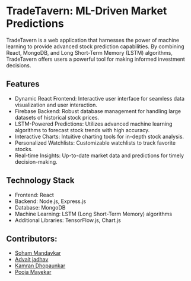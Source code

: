 # TradeTavern: ML-Driven Market Predictions

TradeTavern is a web application that harnesses the power of machine learning to provide advanced stock prediction capabilities. By combining React, MongoDB, and Long Short-Term Memory (LSTM) algorithms, TradeTavern offers users a powerful tool for making informed investment decisions.

## Features

-   Dynamic React Frontend: Interactive user interface for seamless data visualization and user interaction.
-   Firebase Backend: Robust database management for handling large datasets of historical stock prices.
-   LSTM-Powered Predictions: Utilizes advanced machine learning algorithms to forecast stock trends with high accuracy.
-   Interactive Charts: Intuitive charting tools for in-depth stock analysis.
-   Personalized Watchlists: Customizable watchlists to track favorite stocks.
-   Real-time Insights: Up-to-date market data and predictions for timely decision-making.

## Technology Stack

-   Frontend: React
-   Backend: Node.js, Express.js
-   Database: MongoDB
-   Machine Learning: LSTM (Long Short-Term Memory) algorithms
-   Additional Libraries: TensorFlow.js, Chart.js

## Contributors:

-   [Soham Mandavkar](https://github.com/Radical-Ghost)
-   [Advait jadhav](https://github.com/hunterhacker29)
-   [Kamran Dhopaunkar](https://github.com/Kamran2416)
-   [Pooja Mayekar](https://github.com/TonyChopper64)
